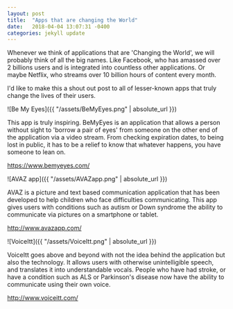 ```yaml
---
layout: post
title:  "Apps that are changing the World"
date:   2018-04-04 13:07:31 -0400
categories: jekyll update
---
```


Whenever we think of applications that are 'Changing the World', we will probably think of all the big names.  Like Facebook, who has amassed over 2 billions users and is integrated into countless other applications.  Or maybe Netflix, who streams over 10 billion hours of content every month.

I'd like to make this a shout out post to all of lesser-known apps that truly change the lives of their users.

![Be My Eyes]({{ "/assets/BeMyEyes.png" | absolute_url }})

This app is truly inspiring. BeMyEyes is an application that allows a person without sight to 'borrow a pair of eyes' from someone on the other end of the application via a video stream.  From checking expiration dates, to being lost in public, it has to be a relief to know that whatever happens, you have someone to lean on.

https://www.bemyeyes.com/


![AVAZ app]({{ "/assets/AVAZapp.png" | absolute_url }})

AVAZ is a picture and text based communication application that has been developed to help children who face difficulties communicating.  This app gives users with conditions such as autism or Down syndrome the ability to communicate via pictures on a smartphone or tablet.

http://www.avazapp.com/

![VoiceItt]({{ "/assets/VoiceItt.png" | absolute_url }})

VoiceItt goes above and beyond with not the idea behind the application but also the technology.  It allows users with otherwise unintelligible speech, and translates it into understandable vocals.  People who have had stroke, or have a condition such as ALS or Parkinson's disease now have the ability to communicate using their own voice.

http://www.voiceitt.com/




[jekyll-docs]: https://jekyllrb.com/docs/home
[jekyll-gh]:   https://github.com/jekyll/jekyll
[jekyll-talk]: https://talk.jekyllrb.com/
